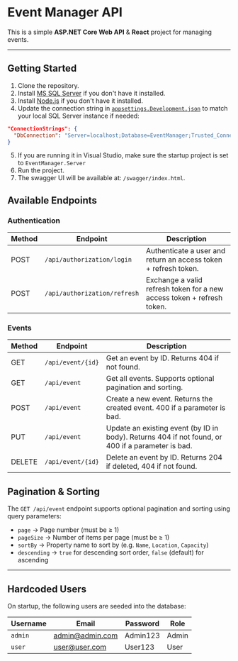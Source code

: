 # Event Manager API

This is a simple **ASP.NET Core Web API** & **React** project for managing events.

---

## Getting Started

1. Clone the repository.
2. Install [MS SQL Server](https://www.microsoft.com/en-us/sql-server/sql-server-downloads) if you don't have it installed.
3. Install [Node.js](https://nodejs.org/en/download) if you don't have it installed.
4. Update the connection string in [`appsettings.Development.json`](./EventManager.Server/appsettings.Development.json) to match your local SQL Server instance if needed:

```json
"ConnectionStrings": {
  "DbConnection": "Server=localhost;Database=EventManager;Trusted_Connection=True;TrustServerCertificate=True;"
}
```

5. If you are running it in Visual Studio, make sure the startup project is set to `EventManager.Server`
6. Run the project.
7. The swagger UI will be available at: `/swagger/index.html`.

## Available Endpoints

### Authentication

| Method | Endpoint                     | Description                                                            |
| ------ | ---------------------------- | ---------------------------------------------------------------------- |
| POST   | `/api/authorization/login`   | Authenticate a user and return an access token + refresh token.        |
| POST   | `/api/authorization/refresh` | Exchange a valid refresh token for a new access token + refresh token. |

### Events

| Method | Endpoint          | Description                                                                                       |
| ------ | ----------------- | ------------------------------------------------------------------------------------------------- |
| GET    | `/api/event/{id}` | Get an event by ID. Returns 404 if not found.                                                     |
| GET    | `/api/event`      | Get all events. Supports optional pagination and sorting.                                         |
| POST   | `/api/event`      | Create a new event. Returns the created event. 400 if a parameter is bad.                         |
| PUT    | `/api/event`      | Update an existing event (by ID in body). Returns 404 if not found, or 400 if a parameter is bad. |
| DELETE | `/api/event/{id}` | Delete an event by ID. Returns 204 if deleted, 404 if not found.                                  |

## Pagination & Sorting

The `GET /api/event` endpoint supports optional pagination and sorting using query parameters:

- `page` → Page number (must be ≥ 1)
- `pageSize` → Number of items per page (must be ≥ 1)
- `sortBy` → Property name to sort by (e.g. `Name`, `Location`, `Capacity`)
- `descending` → `true` for descending sort order, `false` (default) for ascending

---

## Hardcoded Users

On startup, the following users are seeded into the database:

| Username | Email           | Password | Role  |
| -------- | --------------- | -------- | ----- |
| `admin`  | admin@admin.com | Admin123 | Admin |
| `user`   | user@user.com   | User123  | User  |


